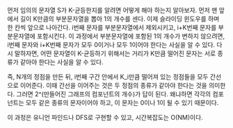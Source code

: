 ﻿
먼저 임의의 문자열 S가 K-균등한지를 알려면 어떻게 해야 하는지 알아보자. 먼저 맨 앞에서 길이 K만큼의 부분문자열을 뽑아 1의 개수를 센다. 이제 슬라이딩 윈도우를 하며 한 칸씩 앞으로 나아간다. i번째 문자를 부분문자열에서 제외시키고, i+K번째 문자를 부분문자열에 포함시킨다. 이 과정에서 부분문자열에 포함된 1의 개수가 변하지 않으려면, i번째 문자와 i+K번째 문자가 모두 0이거나 모두 1이어야 한다는 사실을 알 수 있다. 다시 말하자면, 어떤 문자열이 K-균등하기 위해서는 거리가 K만큼 떨어진 문자는 서로 종류가 같아야 한다는 사실을 알 수 있다.

즉, N개의 정점을 만든 뒤, i번째 구간 안에서 K_i만큼 떨어져 있는 정점들을 모두 간선으로 이어준다. 이때 간선을 이어주는 것은 두 정점의 종류가 같아야 한다는 것을 의미한다. 그러면 2^(만들어진 그래프의 컴포넌트의 개수)가 답이 된다. 왜냐하면 각각의 컴포넌트는 모두 같은 종류의 문자이어야 하고, 이 문자는 0이나 1이 될 수 있기 때문이다.

이 과정은 유니언 파인드나 DFS로 구현할 수 있고, 시간복잡도는 O(NM)이다.